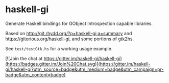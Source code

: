 haskell-gi
==========

Generate Haskell bindings for GObject Introspection capable libraries.

Based on <http://git.rhydd.org/?p=haskell-gi;a=summary> and
<https://gitorious.org/haskell-gi>, and some portions of
[gtk2hs](http://projects.haskell.org/gtk2hs/).

See `test/testGtk.hs` for a working usage example.

[![Join the chat at https://gitter.im/haskell-gi/haskell-gi](https://badges.gitter.im/Join%20Chat.svg)](https://gitter.im/haskell-gi/haskell-gi?utm_source=badge&utm_medium=badge&utm_campaign=pr-badge&utm_content=badge)
